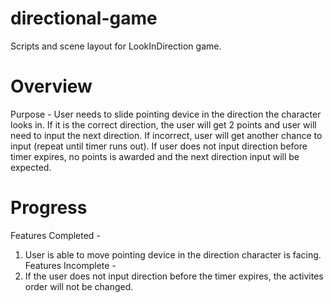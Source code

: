 # directional-game
Scripts and scene layout for LookInDirection game.

# Overview
Purpose -
User needs to slide pointing device in the direction the character looks in. If it is the correct direction, the user will get 2 points and user will need to input the next direction. If incorrect, user will get another chance to input (repeat until timer runs out).
If user does not input direction before timer expires, no points is awarded and the next direction input will be expected.

# Progress
Features Completed -
1) User is able to move pointing device in the direction character is facing.
Features Incomplete -
1) If the user does not input direction before the timer expires, the activites order will not be changed.
